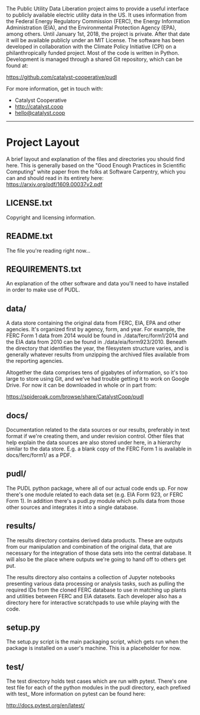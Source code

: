 The Public Utility Data Liberation project aims to provide a useful interface to
publicly available electric utility data in the US.  It uses information from
the Federal Energy Regulatory Commission (FERC), the Energy Information
Administration (EIA), and the Environmental Protection Agency (EPA), among
others. Until January 1st, 2018, the project is private. After that date it will
be available publicly under an MIT License. The software has been developed in
collaboration with the Climate Policy Initiative (CPI) on a philanthropically
funded project. Most of the code is written in Python. Development is managed
through a shared Git repository, which can be found at:

https://github.com/catalyst-cooperative/pudl

For more information, get in touch with:
 - Catalyst Cooperative
 - http://catalyst.coop
 - hello@catalyst.coop
---
# Project Layout
A brief layout and explanation of the files and directories you should find
here.  This is generally based on the "Good Enough Practices in Scientific
Computing" white paper from the folks at Software Carpentry, which you can
and should read in its entirety here: https://arxiv.org/pdf/1609.00037v2.pdf

## LICENSE.txt
Copyright and licensing information.

## README.txt
The file you're reading right now...

## REQUIREMENTS.txt
An explanation of the other software and data you'll need to have installed in
order to make use of PUDL.

## data/
A data store containing the original data from FERC, EIA, EPA and other
agencies. It's organized first by agency, form, and year. For example, the FERC
Form 1 data from 2014 would be found in ./data/ferc/form1/2014 and the EIA data
from 2010 can be found in ./data/eia/form923/2010.  Beneath the directory that
identifies the year, the filesystem structure varies, and is generally whatever
results from unzipping the archived files available from the reporting
agencies.

Altogether the data comprises tens of gigabytes of information, so it's too
large to store using Git, and we've had trouble getting it to work on Google
Drive.  For now it can be downloaded in whole or in part from:

https://spideroak.com/browse/share/CatalystCoop/pudl

## docs/
Documentation related to the data sources or our results, preferably in text
format if we're creating them, and under revision control. Other files that
help explain the data sources are also stored under here, in a hierarchy
similar to the data store.  E.g. a blank copy of the FERC Form 1 is available
in docs/ferc/form1/ as a PDF.

## pudl/
The PUDL python package, where all of our actual code ends up.  For now there's
one module related to each data set (e.g. EIA Form 923, or FERC Form 1). In
addition there's a pudl.py module which pulls data from those other sources and
integrates it into a single database.

## results/
The results directory contains derived data products. These are outputs from
our manipulation and combination of the original data, that are necessary for
the integration of those data sets into the central database. It will also
be the place where outputs we're going to hand off to others get put.

The results directory also contains a collection of Jupyter notebooks presenting
various data processing or analysis tasks, such as pulling the required IDs from
the cloned FERC database to use in matching up plants and utilities between FERC
and EIA datasets.  Each developer also has a directory here for interactive
scratchpads to use while playing with the code.

## setup.py
The setup.py script is the main packaging script, which gets run when the
package is installed on a user's machine.  This is a placeholder for now.

## test/
The test directory holds test cases which are run with pytest.  There's one
test file for each of the python modules in the pudl directory, each prefixed
with test_  More information on pytest can be found here:

http://docs.pytest.org/en/latest/
